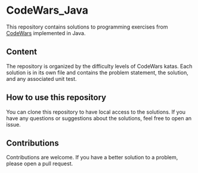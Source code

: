 # CodeWars_Java

This repository contains solutions to programming exercises from [CodeWars](https://www.codewars.com) implemented in Java.

## Content

The repository is organized by the difficulty levels of CodeWars katas. Each solution is in its own file and contains the problem statement, the solution, and any associated unit test.

## How to use this repository

You can clone this repository to have local access to the solutions. If you have any questions or suggestions about the solutions, feel free to open an issue.

## Contributions

Contributions are welcome. If you have a better solution to a problem, please open a pull request.